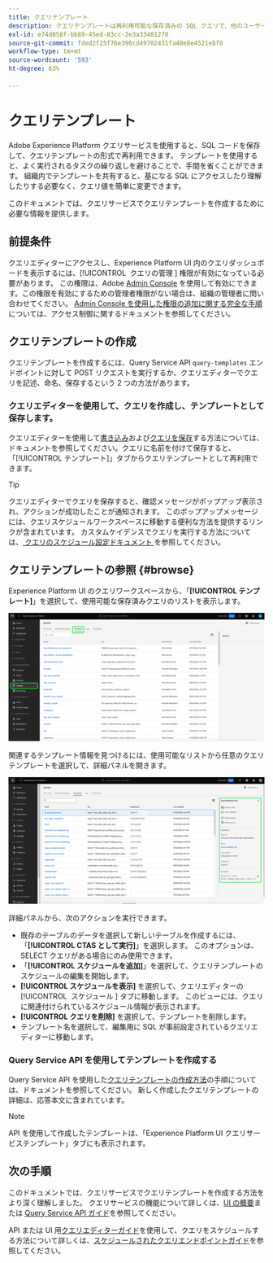 ```yaml
---
title: クエリテンプレート
description: クエリテンプレートは再利用可能な保存済みの SQL クエリで、他のユーザーが再利用して時間と労力を節約できます。 クエリエディターまたはクエリサービス API を使用して作成でき、すべての Experience Platform データセットで使用できます。
exl-id: e74d058f-bb89-45ed-83cc-2e3a33401270
source-git-commit: fded2f25f76e396cd49702431fa40e8e4521ebf8
workflow-type: tm+mt
source-wordcount: '593'
ht-degree: 63%

---
```


# クエリテンプレート

Adobe Experience Platform クエリサービスを使用すると、SQL コードを保存して、クエリテンプレートの形式で再利用できます。 テンプレートを使用すると、よく実行されるタスクの繰り返しを避けることで、手間を省くことができます。 組織内でテンプレートを共有すると、基になる SQL にアクセスしたり理解したりする必要なく、クエリ値を簡単に変更できます。

このドキュメントでは、クエリサービスでクエリテンプレートを作成するために必要な情報を提供します。

## 前提条件

クエリエディターにアクセスし、Experience Platform UI 内のクエリダッシュボードを表示するには、[!UICONTROL &#x200B; クエリの管理 &#x200B;] 権限が有効になっている必要があります。 この権限は、Adobe [Admin Console](https://adminconsole.adobe.com/) を使用して有効にできます。この権限を有効にするための管理者権限がない場合は、組織の管理者に問い合わせてください。 [Admin Console を使用した権限の追加に関する完全な手順](../../access-control/home.md)については、アクセス制御に関するドキュメントを参照してください。

## クエリテンプレートの作成

クエリテンプレートを作成するには、Query Service API `query-templates` エンドポイントに対して POST リクエストを実行するか、クエリエディターでクエリを記述、命名、保存するという 2 つの方法があります。

### クエリエディターを使用して、クエリを作成し、テンプレートとして保存します。

クエリエディターを使用して[書き込み](./user-guide.md#query-authoring)および[クエリを保存](./user-guide.md#saving-queries)する方法については、ドキュメントを参照してください。クエリに名前を付けて保存すると、「[!UICONTROL テンプレート]」タブからクエリテンプレートとして再利用できます。

>[!TIP]
>
>クエリエディターでクエリを保存すると、確認メッセージがポップアップ表示され、アクションが成功したことが通知されます。 このポップアップメッセージには、クエリスケジュールワークスペースに移動する便利な方法を提供するリンクが含まれています。 カスタムケイデンスでクエリを実行する方法については、[&#x200B; クエリのスケジュール設定ドキュメント &#x200B;](./query-schedules.md) を参照してください。

## クエリテンプレートの参照 {#browse}

Experience Platform UI のクエリワークスペースから、「**[!UICONTROL テンプレート]**」を選択して、使用可能な保存済みクエリのリストを表示します。

![「テンプレート」タブが強調表示されたクエリワークスペース。](../images/ui/query-templates/query-templates.png)

関連するテンプレート情報を見つけるには、使用可能なリストから任意のクエリテンプレートを選択して、詳細パネルを開きます。

![クエリ ID が強調表示されたクエリワークスペースの詳細パネル。](../images/ui/query-templates/details-panel.png)

詳細パネルから、次のアクションを実行できます。

* 既存のテーブルのデータを選択して新しいテーブルを作成するには、「**[!UICONTROL CTAS として実行]**」を選択します。 このオプションは、SELECT クエリがある場合にのみ使用できます。
* 「**[!UICONTROL スケジュールを追加]**」を選択して、クエリテンプレートのスケジュールの編集を開始します。
* **[!UICONTROL スケジュールを表示]** を選択して、クエリエディターの [!UICONTROL &#x200B; スケジュール &#x200B;] タブに移動します。 このビューには、クエリに関連付けられているスケジュール情報が表示されます。
* **[!UICONTROL クエリを削除]** を選択して、テンプレートを削除します。
* テンプレート名を選択して、編集用に SQL が事前設定されているクエリエディターに移動します。

### Query Service API を使用してテンプレートを作成する

Query Service API を使用した[クエリテンプレートの作成方法](../api/query-templates.md#create-a-query-template)の手順については、ドキュメントを参照してください。 新しく作成したクエリテンプレートの詳細は、応答本文に含まれています。

>[!NOTE]
>
>API を使用して作成したテンプレートは、「Experience Platform UI クエリサービステンプレート」タブにも表示されます。

## 次の手順

このドキュメントでは、クエリサービスでクエリテンプレートを作成する方法をより深く理解しました。 クエリサービスの機能について詳しくは、[UI の概要](./overview.md)または [Query Service API ガイド](../api/getting-started.md)を参照してください。

API または UI 用[クエリエディターガイド](./user-guide.md#scheduled-queries)を使用して、クエリをスケジュールする方法について詳しくは、[スケジュールされたクエリエンドポイントガイド](../api/scheduled-queries.md)を参照してください。
